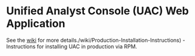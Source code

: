Unified Analyst Console (UAC) Web Application
=============================================

See the [wiki](https://github.mandiant.com/amilano/uac-node/wiki) for more details./wiki/Production-Installation-Instructions) - Instructions for installing UAC in production via RPM.
